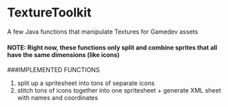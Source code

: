# TextureToolkit
A few Java functions that manipulate Textures for Gamedev assets
#### NOTE: Right now, these functions only split and combine sprites that all have the **same dimensions** (like icons)

###IMPLEMENTED FUNCTIONS
1. split up a spritesheet into tons of separate icons
2. stitch tons of icons together into one spritesheet + generate XML sheet with names and coordinates
